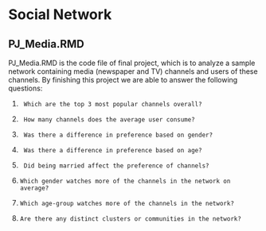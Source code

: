 # Social Network

## PJ_Media.RMD 
PJ_Media.RMD is the code file of final project, which is to analyze a sample network containing media (newspaper and TV) channels and users of these channels.
By finishing this project we are able to answer the following questions:
1.      Which are the top 3 most popular channels overall?
2.      How many channels does the average user consume?
3.      Was there a difference in preference based on gender?
4.      Was there a difference in preference based on age?
5.      Did being married affect the preference of channels?
6.     Which gender watches more of the channels in the network on average?
7.     Which age-group watches more of the channels in the network?
8.     Are there any distinct clusters or communities in the network?

